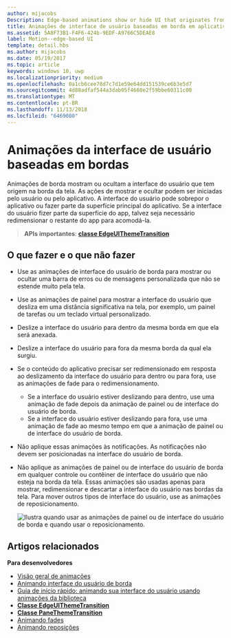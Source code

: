 ```yaml
---
author: mijacobs
Description: Edge-based animations show or hide UI that originates from the edge of the screen.
title: Animações de interface de usuário baseadas em borda em aplicativos UWP
ms.assetid: 5A8F73B1-F4F6-424b-9EDF-A9766C5DEAE8
label: Motion--edge-based UI
template: detail.hbs
ms.author: mijacobs
ms.date: 05/19/2017
ms.topic: article
keywords: windows 10, uwp
ms.localizationpriority: medium
ms.openlocfilehash: 0a1cb6cee78d7c7d1e59e64dd151539ce6b3e5d7
ms.sourcegitcommit: 4d88adfaf544a3dab05f4660e2f59bbe60311c00
ms.translationtype: MT
ms.contentlocale: pt-BR
ms.lasthandoff: 11/13/2018
ms.locfileid: "6469080"
---
```

# <a name="edge-based-ui-animations"></a>Animações da interface de usuário baseadas em bordas





Animações de borda mostram ou ocultam a interface do usuário que tem origem na borda da tela. As ações de mostrar e ocultar podem ser iniciadas pelo usuário ou pelo aplicativo. A interface do usuário pode sobrepor o aplicativo ou fazer parte da superfície principal do aplicativo. Se a interface do usuário fizer parte da superfície do app, talvez seja necessário redimensionar o restante do app para acomodá-la.

> **APIs importantes**: [**classe EdgeUIThemeTransition**](https://msdn.microsoft.com/library/windows/apps/hh702324)


## <a name="dos-and-donts"></a>O que fazer e o que não fazer


-   Use as animações de interface do usuário de borda para mostrar ou ocultar uma barra de erros ou de mensagens personalizada que não se estende muito pela tela.
-   Use as animações de painel para mostrar a interface do usuário que desliza em uma distância significativa na tela, por exemplo, um painel de tarefas ou um teclado virtual personalizado.
-   Deslize a interface do usuário para dentro da mesma borda em que ela será anexada.
-   Deslize a interface do usuário para fora da mesma borda da qual ela surgiu.
-   Se o conteúdo do aplicativo precisar ser redimensionado em resposta ao deslizamento da interface do usuário para dentro ou para fora, use as animações de fade para o redimensionamento.
    -   Se a interface do usuário estiver deslizando para dentro, use uma animação de fade depois da animação de painel ou de interface do usuário de borda.
    -   Se a interface do usuário estiver deslizando para fora, use uma animação de fade ao mesmo tempo em que a animação de painel ou de interface do usuário de borda.
-   Não aplique essas animações às notificações. As notificações não devem ser posicionadas na interface do usuário de borda.
-   Não aplique as animações de painel ou de interface do usuário de borda em qualquer controle ou contêiner de interface do usuário que não esteja na borda da tela. Essas animações são usadas apenas para mostrar, redimensionar e descartar a interface do usuário nas bordas da tela. Para mover outros tipos de interface do usuário, use as animações de reposicionamento.

    ![Ilustra quando usar as animações de painel ou de interface do usuário de borda e quando usar o reposicionamento.](images/edgevsreposition.png)

## <a name="related-articles"></a>Artigos relacionados


**Para desenvolvedores**
* [Visão geral de animações](https://msdn.microsoft.com/library/windows/apps/mt187350)
* [Animando interface do usuário de borda](https://msdn.microsoft.com/library/windows/apps/xaml/jj649428)
* [Guia de início rápido: animando sua interface do usuário usando animações da biblioteca](https://msdn.microsoft.com/library/windows/apps/xaml/hh452703)
* [**Classe EdgeUIThemeTransition**](https://msdn.microsoft.com/library/windows/apps/hh702324)
* [**Classe PaneThemeTransition**](https://msdn.microsoft.com/library/windows/apps/hh969160)
* [Animando fades](https://msdn.microsoft.com/library/windows/apps/xaml/jj649429)
* [Animando reposições](https://msdn.microsoft.com/library/windows/apps/xaml/jj649434)

 

 




